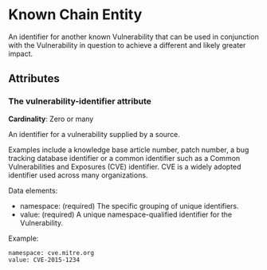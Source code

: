 # Known Chain Entity

An identifier for another known Vulnerability that can be used in conjunction with the Vulnerability in question to achieve a different and likely greater impact.

## Attributes

### The vulnerability-identifier attribute

**Cardinality**: Zero or many

An identifier for a vulnerability supplied by a source.

Examples include a knowledge base article number, patch number, a bug tracking database identifier or a common identifier such as a Common Vulnerabilities and Exposures (CVE) identifier. CVE is a widely adopted identifier used across many organizations.

Data elements:
- namespace: (required) The specific grouping of unique identifiers. 
- value: (required) A unique namespace-qualified identifier for the Vulnerability.

Example:
```
namespace: cve.mitre.org
value: CVE-2015-1234
```
